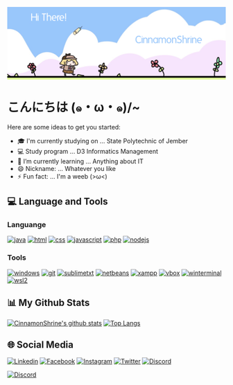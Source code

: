 <p align="center">
  <a href="https://cinnamonshrine.github.io"><img src="Banner.png" alt="CinnamonShrine Banner"></a>
</p>

# こんにちは (๑・ω・๑)/~

Here are some ideas to get you started:

- 🎓 I'm currently studying on ... State Polytechnic of Jember
- 💻 Study program ... D3 Informatics Management
- 🌱 I’m currently learning ... Anything about IT
- 😄 Nickname: ... Whatever you like
- ⚡ Fun fact: ... I'm a weeb (>ω<)

## 💻 Language and Tools
### Languange
[![java](https://img.shields.io/badge/Java-ED8B00?style=for-the-badge&logo=java&logoColor=white)](https://www.java.com/)
[![html](https://img.shields.io/badge/HTML5-E34F26?style=for-the-badge&logo=html5&logoColor=white)]()
[![css](https://img.shields.io/badge/CSS3-1572B6?style=for-the-badge&logo=css3&logoColor=white)]()
[![javascript](https://img.shields.io/badge/JavaScript-323330?style=for-the-badge&logo=javascript&logoColor=F7DF1E)](https://www.javascript.com)
[![php](https://img.shields.io/badge/PHP-777BB4?style=for-the-badge&logo=php&logoColor=white)](https://www.php.net)
[![nodejs](https://img.shields.io/badge/Node.js-43853D?style=for-the-badge&logo=node.js&logoColor=white)](https://nodejs.org)

### Tools
[![windows](https://img.shields.io/badge/Windows10-0078D6?style=for-the-badge&logo=windows&logoColor=white)](https://www.microsoft.com/en-us/windows)
[![git](https://img.shields.io/badge/-Git-F05032?style=for-the-badge&logo=Git&logoColor=fff)](https://git-scm.com)
[![sublimetxt](https://img.shields.io/badge/SublimeText-grey?style=for-the-badge&logo=sublime-text&logoColor=FF9800)](https://www.sublimetext.com/)
[![netbeans](https://img.shields.io/badge/NetBeans-1B6AC6?style=for-the-badge&logo=Apache-NetBeans-IDE&logoColor=white)](https://netbeans.apache.org/)
[![xampp](https://img.shields.io/badge/xampp-grey?style=for-the-badge&logo=xampp&logoColor=FB7A24)](https://www.apachefriends.org)
[![vbox](https://img.shields.io/badge/virtualbox-183A61?style=for-the-badge&logo=VirtualBox&logoColor=white)](https://www.virtualbox.org/)
[![winterminal](https://img.shields.io/badge/windowsterminal-4d4d4d?style=for-the-badge&logo=Windows-Terminal&logoColor=white)](https://www.microsoft.com/en-us/p/windows-terminal/9n0dx20hk701)
[![wsl2](https://img.shields.io/badge/WSL2-E95420?style=for-the-badge&logo=Ubuntu&logoColor=white)](https://docs.microsoft.com/en-us/windows/wsl/install-win10)

## 📊 My Github Stats

[![CinnamonShrine's github stats](https://bad-apple-github-readme.vercel.app/api?show_bg=1&username=cinnamonshrine&theme=default&show_icons=true&hide_border=true)](https://github.com/CinnamonShrine)
[![Top Langs](https://github-readme-stats.vercel.app/api/top-langs/?username=CinnamonShrine&layout=compact&hide_border=true)](https://github.com/CinnamonShrine)

## 🌐 Social Media

[![Linkedin](https://img.shields.io/badge/Linkedin-Muhammad%20Arif%20Billah-lightgrey?style=for-the-badge&logo=linkedin)](https://www.linkedin.com/in/muhammad-arif-billah-a11911117/)
[![Facebook](https://img.shields.io/badge/Facebook-Muhammad%20Arif%20Billah-3b5998?style=for-the-badge&logo=facebook)](https://www.facebook.com/CinnamonShrine/)
[![Instagram](https://img.shields.io/badge/Instagram-@m.arifbillah07-E1306C?style=for-the-badge&logo=instagram)](https://www.instagram.com/m.arifbillah07/)
[![Twitter](https://img.shields.io/badge/Twitter-@CinnamonShrine-00acee?style=for-the-badge&logo=twitter)](https://twitter.com/CinnamonShrine)
[![Discord](https://img.shields.io/badge/Discord-Weebs%20Isekai-7289DA?style=for-the-badge&logo=discord)](https://discord.com/invite/YHZRk4qF6g)

[![Discord](https://discord.c99.nl/widget/theme-2/385033839866544138.png)](http://discord.com/users/385033839866544138)

